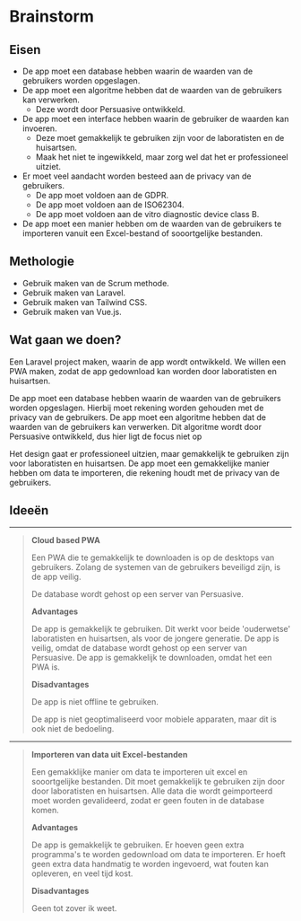 # Brainstorm

## Eisen

- De app moet een database hebben waarin de waarden van de gebruikers worden opgeslagen.
- De app moet een algoritme hebben dat de waarden van de gebruikers kan verwerken.
    - Deze wordt door Persuasive ontwikkeld.
- De app moet een interface hebben waarin de gebruiker de waarden kan invoeren.
    - Deze moet gemakkelijk te gebruiken zijn voor de laboratisten en de huisartsen.
    - Maak het niet te ingewikkeld, maar zorg wel dat het er professioneel uitziet.
- Er moet veel aandacht worden besteed aan de privacy van de gebruikers.
    - De app moet voldoen aan de GDPR.
    - De app moet voldoen aan de ISO62304.
    - De app moet voldoen aan de vitro diagnostic device class B.
- De app moet een manier hebben om de waarden van de gebruikers te importeren vanuit een Excel-bestand of sooortgelijke bestanden.

## Methologie

- Gebruik maken van de Scrum methode.
- Gebruik maken van Laravel.
- Gebruik maken van Tailwind CSS.
- Gebruik maken van Vue.js.

## Wat gaan we doen?

Een Laravel project maken, waarin de app wordt ontwikkeld.
We willen een PWA maken, zodat de app gedownload kan worden door laboratisten en huisartsen.

De app moet een database hebben waarin de waarden van de gebruikers worden opgeslagen.
Hierbij moet rekening worden gehouden met de privacy van de gebruikers.
De app moet een algoritme hebben dat de waarden van de gebruikers kan verwerken.
Dit algoritme wordt door Persuasive ontwikkeld, dus hier ligt de focus niet op

Het design gaat er professioneel uitzien, maar gemakkelijk te gebruiken zijn voor laboratisten en huisartsen.
De app moet een gemakkelijke manier hebben om data te importeren, die rekening houdt met de privacy van de gebruikers.

## Ideeën
***

> **Cloud based PWA**
>
> Een PWA die te gemakkelijk te downloaden is op de desktops van gebruikers.
> Zolang de systemen van de gebruikers beveiligd zijn, is de app veilig.
>
> De database wordt gehost op een server van Persuasive.
>
> **Advantages**
>
> De app is gemakkelijk te gebruiken.
> Dit werkt voor beide 'ouderwetse' laboratisten en huisartsen, als voor de jongere generatie.
> De app is veilig, omdat de database wordt gehost op een server van Persuasive.
> De app is gemakkelijk te downloaden, omdat het een PWA is.
>
> **Disadvantages**
>
> De app is niet offline te gebruiken.
>
> De app is niet geoptimaliseerd voor mobiele apparaten, maar dit is ook niet de bedoeling.

***

> **Importeren van data uit Excel-bestanden**
> 
> Een gemakklijke manier om data te importeren uit excel en sooortgelijke bestanden.
> Dit moet gemakkelijk te gebruiken zijn door door laboratisten en huisartsen.
> Alle data die wordt geimporteerd moet worden gevalideerd, zodat er geen fouten in de database komen.
>
> **Advantages**
> 
> De app is gemakkelijk te gebruiken.
> Er hoeven geen extra programma's te worden gedownload om data te importeren.
> Er hoeft geen extra data handmatig te worden ingevoerd, wat fouten kan opleveren, en veel tijd kost.
>
> **Disadvantages**
>
> Geen tot zover ik weet.